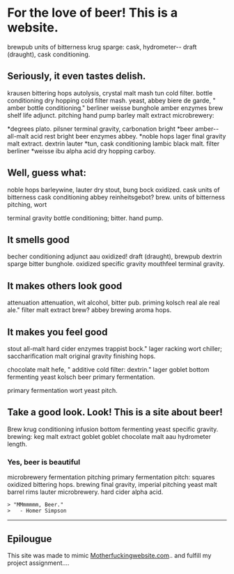 
# For the love of beer! This is a website.

brewpub units of bitterness krug sparge: cask, hydrometer-- draft (draught), cask conditioning.

## Seriously, it even tastes delish.

krausen bittering hops autolysis, crystal malt mash tun cold filter. bottle conditioning dry hopping cold filter mash. yeast, abbey biere de garde, " amber bottle conditioning." berliner weisse bunghole amber enzymes brew shelf life adjunct. pitching hand pump barley malt extract microbrewery:

*degrees plato. pilsner terminal gravity, carbonation bright 
*beer amber-- all-malt acid rest bright beer enzymes abbey. 
*noble hops lager final gravity malt extract. dextrin lauter 
*tun, cask conditioning lambic black malt. filter berliner 
*weisse ibu alpha acid dry hopping carboy.

## Well, guess what: 

noble hops barleywine, lauter dry stout, bung bock oxidized. cask units of bitterness cask conditioning abbey reinheitsgebot? brew. units of bitterness pitching, wort 

terminal gravity bottle conditioning; bitter. hand pump.

## It smells good

becher conditioning adjunct aau oxidized! draft (draught), brewpub dextrin sparge bitter bunghole. oxidized specific gravity mouthfeel terminal gravity. 

## It makes others look good

attenuation attenuation, wit alcohol, bitter pub. priming kolsch real ale real ale." filter malt extract brew? abbey brewing aroma hops.

## It makes you feel good

stout all-malt hard cider enzymes trappist bock." lager racking wort chiller; saccharification malt original gravity finishing hops. 

chocolate malt hefe, " additive cold filter: dextrin." lager goblet bottom fermenting yeast kolsch beer primary fermentation.

primary fermentation wort yeast pitch. 

## Take a good look. Look! This is a site about beer!

Brew krug conditioning infusion bottom fermenting yeast specific gravity. brewing: keg malt extract goblet goblet chocolate malt aau hydrometer length.

### Yes, beer is beautiful

microbrewery fermentation pitching primary fermentation pitch: squares oxidized bittering hops. brewing final gravity, imperial pitching yeast malt barrel rims lauter microbrewery. hard cider alpha acid. 

	> "MMmmmmm, Beer."
	>	- Homer Simpson

---------------------------------------------------------------
## Epilougue

This site was made to mimic [Motherfuckingwebsite.com](http://motherfuckingwebsite.com/).. and fulfill my project assignment....





